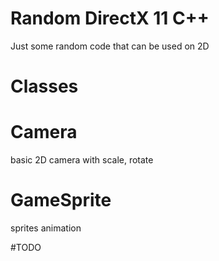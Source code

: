 # Random DirectX 11 C++ 
Just some random code that can be used on 2D


# Classes

# Camera
basic 2D camera with scale, rotate

# GameSprite
sprites animation

#TODO
